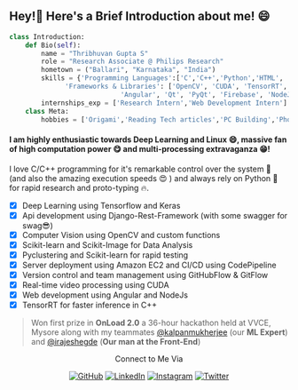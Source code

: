 ## Hey!:wave: Here's a Brief Introduction about me! :smile:
```python
class Introduction:
	def Bio(self):
		name = "Thribhuvan Gupta S"
		role = "Research Associate @ Philips Research"
		hometown = ("Ballari", "Karnataka", "India")
		skills = {'Programming Languages':['C','C++','Python','HTML', 'CSS','SQL','Java', 'JavaScript', 'TypeScript'],
			  'Frameworks & Libraries': ['OpenCV', 'CUDA', 'TensorRT', 'OpenVINO', 'Django', 'Django-Rest-Framework', 
			  			    'Angular', 'Qt', 'PyQt', 'Firebase', 'NodeJS', 'ExpressJS']}
		internships_exp = ['Research Intern','Web Development Intern']
	class Meta:
		hobbies = ['Origami','Reading Tech articles','PC Building','Photography','Cooking', 'Swimming', 'Gaming']
```
#### I am highly enthusiastic towards Deep Learning and Linux :smile:, massive fan of high computation power :yum: and multi-processing extravaganza :grin:!
I love C/C++ programming for it's remarkable control over the system :muscle: (and also the amazing execution speeds :heart_eyes: ) and always rely on Python :snake: for rapid research and proto-typing :fire:. 

 - [X] Deep Learning using Tensorflow and Keras
 - [X] Api development using Django-Rest-Framework (with some swagger for swag:sunglasses:)
 - [X] Computer Vision using OpenCV and custom functions
 - [X] Scikit-learn and Scikit-Image for Data Analysis
 - [X] Pyclustering and Scikit-learn for rapid testing
 - [X] Server deployment using Amazon EC2 and CI/CD using CodePipeline
 - [X] Version control and team management using GitHubFlow & GitFlow
 - [X] Real-time video processing using CUDA
 - [X] Web development using Angular and NodeJs
 - [X] TensorRT for faster inference in C++

> Won first prize in **OnLoad 2.0** a 36-hour hackathon held at VVCE, Mysore along with my teammates <a href="https://github.com/kalpanmukherjee">@kalpanmukherjee</a> (our **ML Expert**) and <a href="https://github.com/irajeshegde">@irajeshegde</a> (**Our man at the Front-End**)
<p align="center"> Connect to Me Via </p> 
<p align="center">
	<a href="https://github.com/thribhuvanguptas"><img src="https://img.shields.io/github/followers/thribhuvanguptas.svg?label=GitHub&style=social" alt="GitHub"></a>
	<a href="https://www.linkedin.com/in/thribhuvan-gupta-s-08642a177/"><img src="https://img.shields.io/badge/LinkedIn--_.svg?style=social&logo=linkedin" alt="LinkedIn"></a>
	<a href="https://www.instagram.com/erakrit_9212/"><img src="https://img.shields.io/badge/Instagram--_.svg?style=social&logo=Instagram" alt="Instagram"></a>
	<a href="https://twitter.com/thribhuvangupta"><img src="https://img.shields.io/badge/twitter--_.svg?style=social&logo=twitter" alt="Twitter"></a>
</p>


